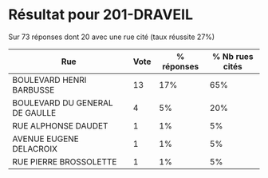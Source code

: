 # Résultat pour 201-DRAVEIL

Sur 73 réponses dont 20 avec une rue cité (taux réussite 27%)

| Rue | Vote | % réponses | % Nb rues cités|
|-----|------|------------|----------------|
| BOULEVARD HENRI BARBUSSE | 13 | 17% | 65%|
| BOULEVARD DU GENERAL DE GAULLE | 4 | 5% | 20%|
| RUE ALPHONSE DAUDET | 1 | 1% | 5%|
| AVENUE EUGENE DELACROIX | 1 | 1% | 5%|
| RUE PIERRE BROSSOLETTE | 1 | 1% | 5%|
